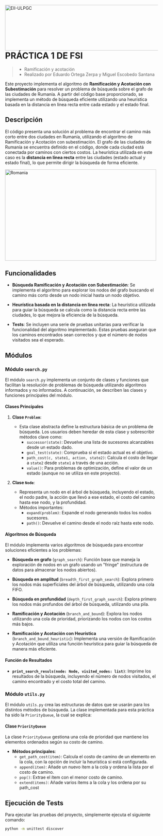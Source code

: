 <a href="https://www.eii.ulpgc.es" target="_blank"><img src="https://www.eii.ulpgc.es/sites/default/files/eii-acron-mod.png" alt="EII-ULPGC" align="right" width="516" height="150" /></a>
# PRÁCTICA 1 DE FSI
> - Ramificación y acotación
> - Realizado por Eduardo Ortega Zerpa y Miguel Escobedo Santana

Este proyecto implementa el algoritmo de **Ramificación y Acotación con Subestimación** para resolver un problema de búsqueda sobre el grafo de las ciudades de Rumanía. A partir del código base proporcionado, se implementa un método de búsqueda eficiente utilizando una heurística basada en la distancia en línea recta entre cada estado y el estado final.

## Descripción

El código presenta una solución al problema de encontrar el camino más corto entre dos ciudades en Rumanía, utilizando el algoritmo de Ramificación y Acotación con subestimación. El grafo de las ciudades de Rumanía se encuentra definido en el código, donde cada ciudad está conectada por caminos con ciertos costos. La heurística utilizada en este caso es la **distancia en línea recta** entre las ciudades (estado actual y estado final), lo que permite dirigir la búsqueda de forma eficiente.

<a href="https://www.dc.fi.udc.es/~cabalar/ai/ex1/index.html" target="_blank"><img src="https://www.dc.fi.udc.es/~cabalar/ai/ex1/romania-distances.jpg" alt="Romania" align="center" width="498" height="300" /></a>

## Funcionalidades

- **Búsqueda Ramificación y Acotación con Subestimación**: Se implementa el algoritmo para explorar los nodos del grafo buscando el camino más corto desde un nodo inicial hasta un nodo objetivo.
  
- **Heurística basada en la distancia en línea recta**: La heurística utilizada para guiar la búsqueda se calcula como la distancia recta entre las ciudades, lo que mejora la eficiencia de la búsqueda.

- **Tests**: Se incluyen una serie de pruebas unitarias para verificar la funcionalidad del algoritmo implementado. Estas pruebas aseguran que los caminos encontrados sean correctos y que el número de nodos visitados sea el esperado.


## Módulos

### Módulo `search.py`

El módulo `search.py` implementa un conjunto de clases y funciones que facilitan la resolución de problemas de búsqueda utilizando algoritmos informados y no informados. A continuación, se describen las clases y funciones principales del módulo.

#### Clases Principales

1. **Clase `Problem`**:
   - Esta clase abstracta define la estructura básica de un problema de búsqueda. Los usuarios deben heredar de esta clase y sobrescribir métodos clave como:
     - `successor(state)`: Devuelve una lista de sucesores alcanzables desde un estado dado.
     - `goal_test(state)`: Comprueba si el estado actual es el objetivo.
     - `path_cost(c, state1, action, state2)`: Calcula el costo de llegar a `state2` desde `state1` a través de una acción.
     - `value()`: Para problemas de optimización, define el valor de un estado (aunque no se utiliza en este proyecto).

2. **Clase `Node`**:
   - Representa un nodo en el árbol de búsqueda, incluyendo el estado, el nodo padre, la acción que llevó a ese estado, el costo del camino hasta ese nodo, y la profundidad.
   - Métodos importantes:
     - `expand(problem)`: Expande el nodo generando todos los nodos sucesores.
     - `path()`: Devuelve el camino desde el nodo raíz hasta este nodo.

#### Algoritmos de Búsqueda

El módulo implementa varios algoritmos de búsqueda para encontrar soluciones eficientes a los problemas:

- **Búsqueda en grafo** (`graph_search`): Función base que maneja la exploración de nodos en un grafo usando un "fringe" (estructura de datos para almacenar los nodos abiertos).

- **Búsqueda en amplitud** (`breadth_first_graph_search`): Explora primero los nodos más superficiales del árbol de búsqueda, utilizando una cola FIFO.

- **Búsqueda en profundidad** (`depth_first_graph_search`): Explora primero los nodos más profundos del árbol de búsqueda, utilizando una pila.

- **Ramificación y Acotación** (`branch_and_bound`): Explora los nodos utilizando una cola de prioridad, priorizando los nodos con los costos más bajos.

- **Ramificación y Acotación con Heurística** (`branch_and_bound_heuristic`): Implementa una versión de Ramificación y Acotación que utiliza una función heurística para guiar la búsqueda de manera más eficiente.

#### Función de Resultados

- **`print_search_resuls(node: Node, visited_nodes: list)`**: Imprime los resultados de la búsqueda, incluyendo el número de nodos visitados, el camino encontrado y el costo total del camino.

### Módulo `utils.py`
El módulo `utils.py` crea las estructuras de datos que se usarán para los distintos métodos de búsqueda. La clase implementada para esta práctica ha sido la `PriorityQueue`, la cual se explica:

#### Clase `PriorityQueue`
La clase `PriorityQueue` gestiona una cola de prioridad que mantiene los elementos ordenados según su costo de camino.

- **Métodos principales**:
  - `get_path_cost(item)`: Calcula el costo de camino de un elemento en la cola, con la opción de incluir la heurística si está configurada.
  - `append(item)`: Añade un nuevo ítem a la cola y ordena la lista por el costo de camino.
  - `pop()`: Extrae el ítem con el menor costo de camino.
  - `extend(items)`: Añade varios ítems a la cola y los ordena por su path_cost
## Ejecución de Tests

Para ejecutar las pruebas del proyecto, simplemente ejecuta el siguiente comando:

```bash
python -m unittest discover
